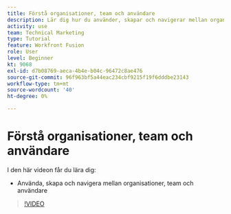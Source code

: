 ```yaml
---
title: Förstå organisationer, team och användare
description: Lär dig hur du använder, skapar och navigerar mellan organisationer, team och användare i [!DNL Adobe Workfront Fusion].
activity: use
team: Technical Marketing
type: Tutorial
feature: Workfront Fusion
role: User
level: Beginner
kt: 9068
exl-id: d7b08769-aeca-4b4e-b04c-96472c8ae476
source-git-commit: 96f963bf5a44eac234cbf9215f19f6dddbe23143
workflow-type: tm+mt
source-wordcount: '40'
ht-degree: 0%

---
```


# Förstå organisationer, team och användare

I den här videon får du lära dig:

* Använda, skapa och navigera mellan organisationer, team och användare

>[!VIDEO](https://video.tv.adobe.com/v/335309/?quality=12)
